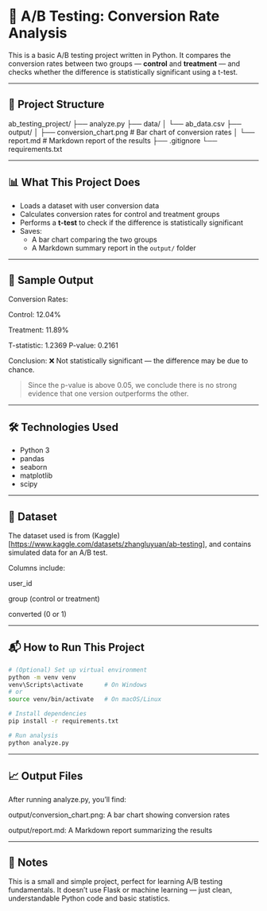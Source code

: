 # 🧪 A/B Testing: Conversion Rate Analysis

This is a basic A/B testing project written in Python. It compares the conversion rates between two groups — **control** and **treatment** — and checks whether the difference is statistically significant using a t-test.

---

## 📁 Project Structure

ab_testing_project/
├── analyze.py 
├── data/
│ └── ab_data.csv
├── output/
│ ├── conversion_chart.png # Bar chart of conversion rates
│ └── report.md # Markdown report of the results
├── .gitignore
└── requirements.txt


---

## 📊 What This Project Does

- Loads a dataset with user conversion data  
- Calculates conversion rates for control and treatment groups  
- Performs a **t-test** to check if the difference is statistically significant  
- Saves:
  - A bar chart comparing the two groups
  - A Markdown summary report in the `output/` folder

---

## 🧪 Sample Output

Conversion Rates:

Control: 12.04%

Treatment: 11.89%

T-statistic: 1.2369
P-value: 0.2161

Conclusion: ❌ Not statistically significant — the difference may be due to chance.

> Since the p-value is above 0.05, we conclude there is no strong evidence that one version outperforms the other.

---

## 🛠️ Technologies Used

- Python 3
- pandas
- seaborn
- matplotlib
- scipy

---

## 📎 Dataset
The dataset used is from (Kaggle)[https://www.kaggle.com/datasets/zhangluyuan/ab-testing], and contains simulated data for an A/B test.

Columns include:

user_id

group (control or treatment)

converted (0 or 1)

---


## 📬 How to Run This Project

```bash
# (Optional) Set up virtual environment
python -m venv venv
venv\Scripts\activate      # On Windows
# or
source venv/bin/activate   # On macOS/Linux

# Install dependencies
pip install -r requirements.txt

# Run analysis
python analyze.py

```
---

## 📈 Output Files
After running analyze.py, you’ll find:

output/conversion_chart.png: A bar chart showing conversion rates

output/report.md: A Markdown report summarizing the results

---

## 📌 Notes
This is a small and simple project, perfect for learning A/B testing fundamentals.
It doesn’t use Flask or machine learning — just clean, understandable Python code and basic statistics.


